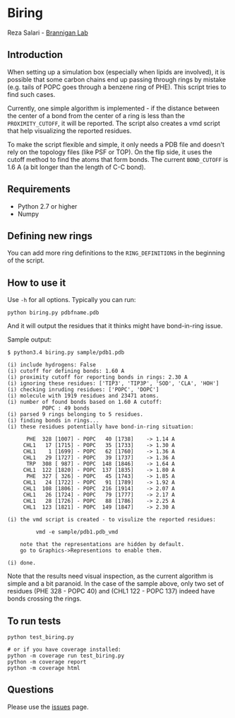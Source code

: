 
# Biring

Reza Salari - [Brannigan Lab](http://branniganlab.org)


## Introduction

When setting up a simulation box (especially when lipids are involved), it is
possible that some carbon chains end up passing through rings by mistake (e.g.
tails of POPC goes through a benzene ring of PHE). This script tries to find
such cases.

Currently, one simple algorithm is implemented - if the distance between the
center of a bond from the center of a ring is less than the `PROXIMITY_CUTOFF`,
it will be reported. The script also creates a vmd script that help visualizing
the reported residues.

To make the script flexible and simple, it only needs a PDB file and doesn't
rely on the topology files (like PSF or TOP). On the flip side, it uses the
cutoff method to find the atoms that form bonds. The current `BOND_CUTOFF` is
1.6 A (a bit longer than the length of C-C bond).

## Requirements

- Python 2.7 or higher
- Numpy

## Defining new rings
You can add more ring definitions to the `RING_DEFINITIONS` in the beginning of
the script.

## How to use it

Use `-h` for all options. Typically you can run:

    python biring.py pdbfname.pdb

And it will output the residues that it thinks might have bond-in-ring issue.

Sample output:

	$ python3.4 biring.py sample/pdb1.pdb

	(i) include hydrogens: False
	(i) cutoff for defining bonds: 1.60 A
	(i) proximity cutoff for reporting bonds in rings: 2.30 A
	(i) ignoring these residues: ['TIP3', 'TIP3P', 'SOD', 'CLA', 'HOH']
	(i) checking inruding residues: ['POPC', 'DOPC']
	(i) molecule with 1919 residues and 23471 atoms.
	(i) number of found bonds based on 1.60 A cutoff:
	           POPC : 49 bonds
	(i) parsed 9 rings belonging to 5 residues.
	(i) finding bonds in rings...
	(i) these residues potentially have bond-in-ring situation:

          PHE  328 [1007] - POPC   40 [1738]    -> 1.14 A
         CHL1   17 [1715] - POPC   35 [1733]    -> 1.30 A
         CHL1    1 [1699] - POPC   62 [1760]    -> 1.36 A
         CHL1   29 [1727] - POPC   39 [1737]    -> 1.36 A
          TRP  308 [ 987] - POPC  148 [1846]    -> 1.64 A
         CHL1  122 [1820] - POPC  137 [1835]    -> 1.80 A
          PHE  327 [ 326] - POPC   45 [1743]    -> 1.85 A
         CHL1   24 [1722] - POPC   91 [1789]    -> 1.92 A
         CHL1  108 [1806] - POPC  216 [1914]    -> 2.07 A
         CHL1   26 [1724] - POPC   79 [1777]    -> 2.17 A
         CHL1   28 [1726] - POPC   88 [1786]    -> 2.25 A
         CHL1  123 [1821] - POPC  149 [1847]    -> 2.30 A

	(i) the vmd script is created - to visulize the reported residues:

	         vmd -e sample/pdb1.pdb_vmd

	    note that the representations are hidden by default.
	    go to Graphics->Representions to enable them.

	(i) done.

Note that the results need visual inspection, as the current algorithm is simple
and a bit paranoid. In the case of the sample above, only two set of residues
(PHE 328 - POPC 40) and (CHL1 122 - POPC 137) indeed have bonds crossing the
rings.

## To run tests

	python test_biring.py

	# or if you have coverage installed:
	python -m coverage run test_biring.py
	python -m coverage report
	python -m coverage html

## Questions

Please use the [issues](https://github.com/resal81/biring/issues) page.
